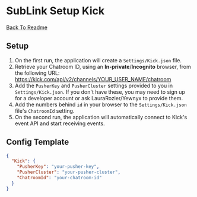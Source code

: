 # SubLink Setup Kick

[Back To Readme](https://github.com/yewnyx/SubLink/blob/master/README.md)

## Setup

1. On the first run, the application will create a `Settings/Kick.json` file.
2. Retrieve your Chatroom ID, using an **In-private**/**Incognito** browser, from the following URL: https://kick.com/api/v2/channels/YOUR_USER_NAME/chatroom
3. Add the `PusherKey` and `PusherCluster` settings provided to you in `Settings/Kick.json`. If you don't have these, you may need to sign up for a developer account or ask LauraRozier/Yewnyx to provide them.
4. Add the numbers behind `id` in your browser to the `Settings/Kick.json` file's `ChatroomId` setting.
5. On the second run, the application will automatically connect to Kick's event API and start receiving events.

## Config Template

```json
{
  "Kick": {
    "PusherKey": "your-pusher-key",
    "PusherCluster": "your-pusher-cluster",
    "ChatroomId": "your-chatroom-id"
  }
}
```
